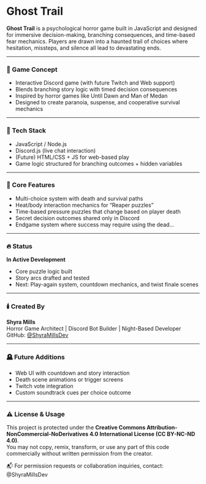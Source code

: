 # Ghost Trail

**Ghost Trail** is a psychological horror game built in JavaScript and designed for immersive decision-making, branching consequences, and time-based fear mechanics. Players are drawn into a haunted trail of choices where hesitation, missteps, and silence all lead to devastating ends.

---

### 👻 Game Concept

- Interactive Discord game (with future Twitch and Web support)
- Blends branching story logic with timed decision consequences
- Inspired by horror games like Until Dawn and Man of Medan
- Designed to create paranoia, suspense, and cooperative survival mechanics

---

### 🔧 Tech Stack

- JavaScript / Node.js  
- Discord.js (live chat interaction)  
- (Future) HTML/CSS + JS for web-based play  
- Game logic structured for branching outcomes + hidden variables

---

### 🧠 Core Features

- Multi-choice system with death and survival paths  
- Heat/body interaction mechanics for “Reaper puzzles”  
- Time-based pressure puzzles that change based on player death  
- Secret decision outcomes shared only in Discord  
- Endgame system where success may require using the dead…

---

### 🔥 Status

**In Active Development**  
- Core puzzle logic built  
- Story arcs drafted and tested  
- Next: Play-again system, countdown mechanics, and twist finale scenes

---

### 🕯️ Created By

**Shyra Mills**  
Horror Game Architect | Discord Bot Builder | Night-Based Developer  
GitHub: [@ShyraMillsDev](https://github.com/ShyraMillsDev)

---

### 🪦 Future Additions

- Web UI with countdown and story interaction  
- Death scene animations or trigger screens  
- Twitch vote integration  
- Custom soundtrack cues per choice outcome

---

### ⚠️ License & Usage

This project is protected under the **Creative Commons Attribution-NonCommercial-NoDerivatives 4.0 International License (CC BY-NC-ND 4.0)**.  
You may not copy, remix, transform, or use any part of this code commercially without written permission from the creator.

📬 For permission requests or collaboration inquiries, contact: @ShyraMillsDev

